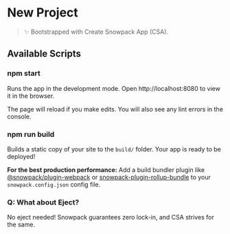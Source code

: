 # New Project

> ✨ Bootstrapped with Create Snowpack App (CSA).

## Available Scripts

### npm start

Runs the app in the development mode. Open http://localhost:8080 to view it in
the browser.

The page will reload if you make edits. You will also see any lint errors in the
console.

### npm run build

Builds a static copy of your site to the `build/` folder. Your app is ready to
be deployed!

**For the best production performance:** Add a build bundler plugin like
[@snowpack/plugin-webpack](https://github.com/snowpackjs/snowpack/tree/main/plugins/plugin-webpack)
or
[snowpack-plugin-rollup-bundle](https://github.com/ParamagicDev/snowpack-plugin-rollup-bundle)
to your `snowpack.config.json` config file.

### Q: What about Eject?

No eject needed! Snowpack guarantees zero lock-in, and CSA strives for the same.
